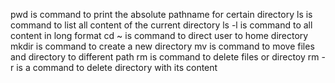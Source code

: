 pwd is command to print the absolute pathname for certain directory
ls is command to list all content of the current directory
ls -l is command to all content in long format
cd ~ is command to direct user to home directory
mkdir is command to create a new directory
mv is command to move files and directory to different path
rm is command to delete files or directoy
rm -r is a command to delete directory with its content 
